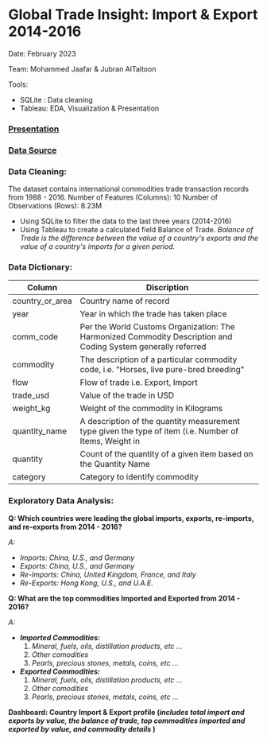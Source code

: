 # Global Trade Insight: Import & Export 2014-2016

Date: February 2023

Team: Mohammed Jaafar & Jubran AlTaitoon

Tools: 
  - SQLite : Data cleaning
  - Tableau: EDA, Visualization & Presentation

### [Presentation](https://public.tableau.com/views/GlobalInsightImportandExport2014-2016/GlobalInsightImportExport2014-2016?:language=en-GB&:display_count=n&:origin=viz_share_link)

### [Data Source](https://www.kaggle.com/datasets/unitednations/global-commodity-trade-statistics)

### Data Cleaning:
The dataset contains international commodities trade transaction records from 1988 - 2016.
Number of Features (Columns): 10
Number of Observations (Rows): 8.23M 

- Using SQLite to filter the data to the last three years (2014-2016)
- Using Tableau to create a calculated field Balance of Trade. _Balance of Trade is the difference between the value of a country's exports and the value of a country's imports for a given period._

### Data Dictionary:
| Column | Discription|
|--------|------------|
|country_or_area|Country name of record|
|year|Year in which the trade has taken place|
|comm_code|Per the World Customs Organization: The Harmonized Commodity Description and Coding System generally referred|
|commodity|The description of a particular commodity code, i.e. "Horses, live pure-bred breeding"|
|flow|Flow of trade i.e. Export, Import|
|trade_usd|Value of the trade in USD|
|weight_kg|Weight of the commodity in Kilograms|
|quantity_name|A description of the quantity measurement type given the type of item (i.e. Number of Items, Weight in|
|quantity|Count of the quantity of a given item based on the Quantity Name|
|category|Category to identify commodity|

### Exploratory Data Analysis:
__Q: Which countries were leading the global imports, exports, re-imports, and re-exports from 2014 - 2016?__

_A:_ 
- _Imports: China, U.S., and Germany_
- _Exports: China, U.S., and Germany_
- _Re-Imports: China, United Kingdom, France, and Italy_
- _Re-Exports: Hong Kong, U.S., and U.A.E._

__Q: What are the top commodities Imported and Exported from 2014 - 2016?__

_A:_
- _**Imported Commodities:**_ 
  1. _Mineral, fuels, oils, distillation products, etc ..._
  2. _Other comodities_
  3. _Pearls, precious stones, metals, coins, etc ..._
- _**Exported Commodities:**_
  1. _Mineral, fuels, oils, distillation products, etc ..._
  2. _Other comodities_
  3. _Pearls, precious stones, metals, coins, etc ..._

__Dashboard: Country Import & Export profile (_includes total import and exports by value, the balance of trade, top commodities imported and exported by value, and commodity details_ )__
